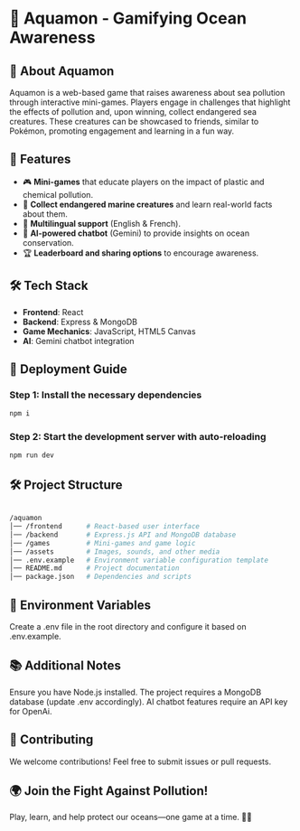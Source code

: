 # 🌊 Aquamon - Gamifying Ocean Awareness

## 📖 About Aquamon
Aquamon is a web-based game that raises awareness about sea pollution through interactive mini-games. Players engage in challenges that highlight the effects of pollution and, upon winning, collect endangered sea creatures. These creatures can be showcased to friends, similar to Pokémon, promoting engagement and learning in a fun way.

## 🚀 Features
- 🎮 **Mini-games** that educate players on the impact of plastic and chemical pollution.
- 🐡 **Collect endangered marine creatures** and learn real-world facts about them.
- 🔄 **Multilingual support** (English & French).
- 🤖 **AI-powered chatbot** (Gemini) to provide insights on ocean conservation.
- 🏆 **Leaderboard and sharing options** to encourage awareness.

## 🛠️ Tech Stack
- **Frontend**: React
- **Backend**: Express & MongoDB
- **Game Mechanics**: JavaScript, HTML5 Canvas
- **AI**: Gemini chatbot integration

## 🚀 Deployment Guide

### Step 1: Install the necessary dependencies
```sh
npm i
```
### Step 2: Start the development server with auto-reloading
```sh
npm run dev
```
## 🛠️ Project Structure
``` bash

/aquamon
│── /frontend      # React-based user interface
│── /backend       # Express.js API and MongoDB database
│── /games         # Mini-games and game logic
│── /assets        # Images, sounds, and other media
│── .env.example   # Environment variable configuration template
│── README.md      # Project documentation
│── package.json   # Dependencies and scripts
```
## 🔧 Environment Variables
Create a .env file in the root directory and configure it based on .env.example.

## 📚 Additional Notes
Ensure you have Node.js installed.
The project requires a MongoDB database (update .env accordingly).
AI chatbot features require an API key for OpenAi.
## 💙 Contributing
We welcome contributions! Feel free to submit issues or pull requests.

## 🌍 Join the Fight Against Pollution!
Play, learn, and help protect our oceans—one game at a time. 🌊🐠
